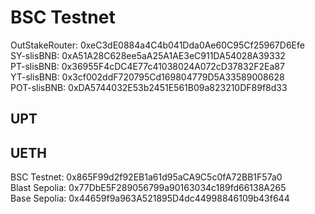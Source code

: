 # BSC Testnet

OutStakeRouter: 0xeC3dE0884a4C4b041Dda0Ae60C95Cf25967D6Efe  
SY-slisBNB: 0xA51A28C628ee5aA25A1AE3eC911DA54028A39332  
PT-slisBNB: 0x36955F4cDC4E77c41038024A072cD37832F2Ea87  
YT-slisBNB: 0x3cf002ddF720795Cd169804779D5A33589008628  
POT-slisBNB: 0xDA5744032E53b2451E561B09a823210DF89f8d33

## UPT

## UETH

BSC Testnet: 0x865F99d2f92EB1a61d95aCA9C5c0fA72BB1F57a0  
Blast Sepolia: 0x77DbE5F289056799a90163034c189fd66138A265  
Base Sepolia: 0x44659f9a963A521895D4dc44998846109b43f644  
